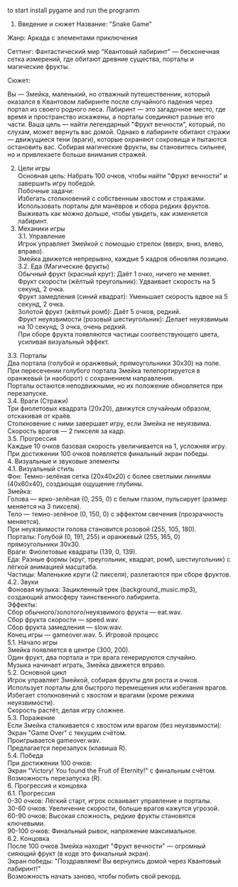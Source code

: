 to start install pygame
and run the programm

1. Введение и сюжет
Название: "Snake Game" <br> 

Жанр: Аркада с элементами приключения

Сеттинг: Фантастический мир "Квантовый лабиринт" — бесконечная сетка измерений, где обитают древние существа, порталы и магические фрукты. <br>

Сюжет: <br>

Вы — Змейка, маленький, но отважный путешественник, который оказался в Квантовом лабиринте после случайного падения через портал из своего родного леса. Лабиринт — это загадочное место, где время и пространство искажены, а порталы соединяют разные его части. Ваша цель — найти легендарный "Фрукт вечности", который, по слухам, может вернуть вас домой. Однако в лабиринте обитают стражи — движущиеся тени (враги), которые охраняют сокровища и пытаются остановить вас. Собирая магические фрукты, вы становитесь сильнее, но и привлекаете больше внимания стражей. <br>

2. Цели игры <br>
Основная цель: Набрать 100 очков, чтобы найти "Фрукт вечности" и завершить игру победой. <br>
Побочные задачи: <br>
Избегать столкновений с собственным хвостом и стражами. <br>
Использовать порталы для манёвров и сбора редких фруктов. <br>
Выживать как можно дольше, чтобы увидеть, как изменяется лабиринт. <br>
3. Механики игры <br>
3.1. Управление <br>
Игрок управляет Змейкой с помощью стрелок (вверх, вниз, влево, вправо). <br>
Змейка движется непрерывно, каждые 5 кадров обновляя позицию. <br>
3.2. Еда (Магические фрукты) <br>
Обычный фрукт (красный круг): Даёт 1 очко, ничего не меняет. <br>
Фрукт скорости (жёлтый треугольник): Удваивает скорость на 5 секунд, 2 очка. <br>
Фрукт замедления (синий квадрат): Уменьшает скорость вдвое на 5 секунд, 2 очка. <br>
Золотой фрукт (жёлтый ромб): Даёт 5 очков, редкий. <br>
Фрукт неуязвимости (розовый шестиугольник): Делает неуязвимым на 10 секунд, 3 очка, очень редкий. <br>
При сборе фрукта появляются частицы соответствующего цвета, усиливая визуальный эффект. <br>

3.3. Порталы <br>
Два портала (голубой и оранжевый, прямоугольники 30x30) на поле. <br>
При пересечении голубого портала Змейка телепортируется в оранжевый (и наоборот) с сохранением направления. <br>
Порталы остаются неподвижными, но их положение обновляется при перезапуске. <br>
3.4. Враги (Стражи) <br>
Три фиолетовых квадрата (20x20), движутся случайным образом, отскакивая от краёв. <br>
Столкновение с ними завершает игру, если Змейка не неуязвима. <br>
Скорость врагов — 2 пикселя за кадр. <br>
3.5. Прогрессия <br>
Каждые 10 очков базовая скорость увеличивается на 1, усложняя игру. <br>
При достижении 100 очков появляется финальный экран победы. <br>
4. Визуальные и звуковые элементы <br>
4.1. Визуальный стиль <br>
Фон: Темно-зелёная сетка (20x40x20) с более светлыми линиями (40x60x40), создающая ощущение глубины. <br>
Змейка: <br>
Голова — ярко-зелёная (0, 255, 0) с белым глазом, пульсирует (размер меняется на 3 пикселя). <br>
Тело — темно-зелёное (0, 150, 0) с эффектом свечения (прозрачность меняется). <br>
При неуязвимости голова становится розовой (255, 105, 180). <br>
Порталы: Голубой (0, 191, 255) и оранжевый (255, 165, 0) прямоугольники 30x30. <br>
Враги: Фиолетовые квадраты (139, 0, 139). <br>
Еда: Разные формы (круг, треугольник, квадрат, ромб, шестиугольник) с лёгкой анимацией масштаба. <br>
Частицы: Маленькие круги (2 пикселя), разлетаются при сборе фруктов. <br>
4.2. Звуки <br>
Фоновая музыка: Зацикленный трек (background_music.mp3), создающий атмосферу таинственного лабиринта. <br>
Эффекты: <br>
Сбор обычного/золотого/неуязвимого фрукта — eat.wav. <br>
Сбор фрукта скорости — speed.wav. <br>
Сбор фрукта замедления — slow.wav. <br>
Конец игры — gameover.wav.
5. Игровой процесс <br>
5.1. Начало игры <br>
Змейка появляется в центре (300, 200). <br>
Один фрукт, два портала и три врага генерируются случайно. <br>
Музыка начинает играть, Змейка движется вправо. <br>
5.2. Основной цикл <br>
Игрок управляет Змейкой, собирая фрукты для роста и очков. <br>
Использует порталы для быстрого перемещения или избегания врагов. <br>
Избегает столкновений с хвостом и врагами (кроме режима неуязвимости). <br>
Скорость растёт, делая игру сложнее. <br>
5.3. Поражение <br>
Если Змейка сталкивается с хвостом или врагом (без неуязвимости): <br>
Экран "Game Over" с текущим счётом. <br>
Проигрывается gameover.wav. <br>
Предлагается перезапуск (клавиша R). <br>
5.4. Победа <br>
При достижении 100 очков: <br>
Экран "Victory! You found the Fruit of Eternity!" с финальным счётом. <br>
Возможность перезапуска (R). <br>
6. Прогрессия и концовка <br>
6.1. Прогрессия <br>
0-30 очков: Лёгкий старт, игрок осваивает управление и порталы. <br>
30-60 очков: Увеличение скорости, больше врагов кажутся угрозой. <br>
60-90 очков: Высокая сложность, редкие фрукты становятся ключевыми. <br>
90-100 очков: Финальный рывок, напряжение максимальное. <br>
6.2. Концовка <br>
После 100 очков Змейка находит "Фрукт вечности" — огромный сияющий фрукт (в коде это финальный экран). <br>
Экран победы: "Поздравляем! Вы вернулись домой через Квантовый лабиринт!" <br>
Возможность начать заново, чтобы побить свой рекорд. <br>
